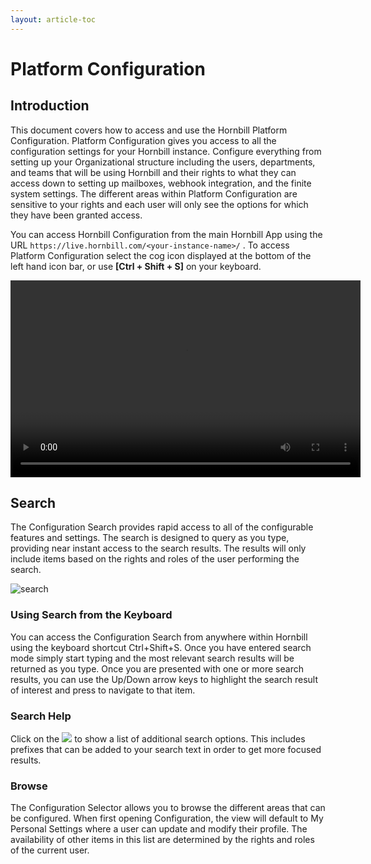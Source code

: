 ```yaml
---
layout: article-toc
---
```

# Platform Configuration

## Introduction
This document covers how to access and use the Hornbill Platform Configuration.  Platform Configuration gives you access to all the configuration settings for your Hornbill instance. Configure everything from setting up your Organizational structure including the users, departments, and teams that will be using Hornbill and their rights to what they can access down to setting up mailboxes, webhook integration, and the finite system settings. The different areas within Platform Configuration are sensitive to your rights and each user will only see the options for which they have been granted access.

You can access Hornbill Configuration from the main Hornbill App using the URL `https://live.hornbill.com/<your-instance-name>/` . To access Platform Configuration select the cog icon displayed at the bottom of the left hand icon bar, or use **[Ctrl + Shift + S]** on your keyboard.

<video width="560" height="315" controls>
  <source src="https://wiki.hornbill.com/images/5/58/Configuration.mp4" type="video/mp4">
  Video not supported in your browser
</video>

## Search
The Configuration Search provides rapid access to all of the configurable features and settings. The search is designed to query as you type, providing near instant access to the search results. The results will only include items based on the rights and roles of the user performing the search.

![search]( _books/esp-config/images/search-config.png )

### Using Search from the Keyboard
You can access the Configuration Search from anywhere within Hornbill using the keyboard shortcut Ctrl+Shift+S. Once you have entered search mode simply start typing and the most relevant search results will be returned as you type. Once you are presented with one or more search results, you can use the Up/Down arrow keys to highlight the search result of interest and press <return> to navigate to that item.

### Search Help
Click on the <img src="_books/esp-config/images/search-help.png"> to show a list of additional search options. This includes prefixes that can be added to your search text in order to get more focused results.

### Browse
The Configuration Selector allows you to browse the different areas that can be configured. When first opening Configuration, the view will default to My Personal Settings where a user can update and modify their profile. The availability of other items in this list are determined by the rights and roles of the current user.
